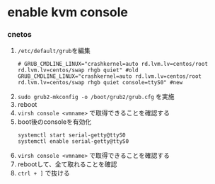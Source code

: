 enable kvm console
===

### cnetos

1. `/etc/default/grub`を編集
	```
	# GRUB_CMDLINE_LINUX="crashkernel=auto rd.lvm.lv=centos/root rd.lvm.lv=centos/swap rhgb quiet" #old
	GRUB_CMDLINE_LINUX="crashkernel=auto rd.lvm.lv=centos/root rd.lvm.lv=centos/swap rhgb quiet console=ttyS0" #new
	```
2. `sudo grub2-mkconfig -o /boot/grub2/grub.cfg` を実施
3. reboot
4. `virsh console <vmname>` で取得できることを確認する
5. boot後のconsoleを有効化
	```
	systemctl start serial-getty@ttyS0
	systemctl enable serial-getty@ttyS0
	```
6. `virsh console <vmname>` で取得できることを確認する
7. rebootして、全て取れることを確認
8. `ctrl + ]` で抜ける
